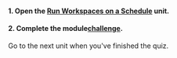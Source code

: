 <head><base target="_blank"> </head>

#### **1. Open the [Run Workspaces on a Schedule](https://safe.my.trailhead.com/content/safe/modules/build-versatile-automations/run-workspaces-on-a-schedule?trail_id=automate-data-integration-tasks) unit.**

  


#### **2. Complete the module**[**challenge**](https://safe.my.trailhead.com/content/safe/modules/build-versatile-automations/run-workspaces-on-a-schedule?trail_id=automate-data-integration-tasks#challenge).

Go to the next unit when you've finished the quiz.


